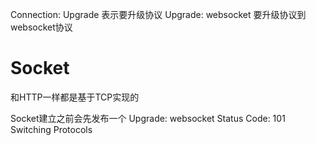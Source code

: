 Connection: Upgrade 表示要升级协议
Upgrade: websocket 要升级协议到websocket协议



<!-- https://zhuanlan.zhihu.com/p/74326818 -->

# Socket
和HTTP一样都是基于TCP实现的

Socket建立之前会先发布一个
Upgrade: websocket
Status Code: 101 Switching Protocols
